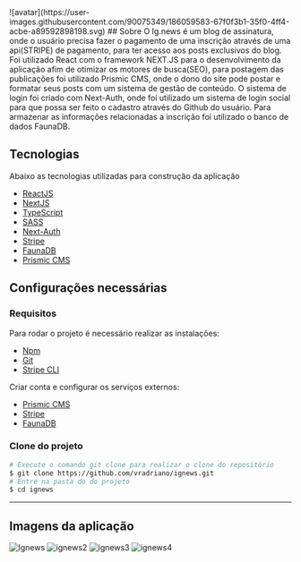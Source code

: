 <Div>![avatar](https://user-images.githubusercontent.com/90075349/186059583-67f0f3b1-35f0-4ff4-acbe-a89592898198.svg)
## Sobre
O Ig.news é um blog de assinatura, onde o usuário precisa fazer o pagamento de uma inscrição através de uma api(STRIPE) de pagamento, para ter acesso aos posts exclusivos do blog. Foi utilizado React com o framework NEXT.JS para o desenvolvimento da aplicação afim de otimizar os motores de busca(SEO), para postagem das publicações foi utilizado Prismic CMS, onde o dono do site pode postar e formatar seus posts com um sistema de gestão de conteúdo. O sistema de login foi criado com Next-Auth, onde foi utilizado um sistema de login social para que possa ser feito o cadastro através do Github do usuário. Para armazenar as informações relacionadas a inscrição foi utilizado o banco de dados FaunaDB.  

## Tecnologias
Abaixo as tecnologias utilizadas para construção da aplicação

- [ReactJS](https://reactjs.org/)
- [NextJS](https://nextjs.org/)
- [TypeScript](https://www.typescriptlang.org/)
- [SASS](https://sass-lang.com/)
- [Next-Auth](https://next-auth.js.org/)
- [Stripe](https://stripe.com/)
- [FaunaDB](https://fauna.com/)
- [Prismic CMS](https://prismic.io/)

## Configurações necessárias

### **Requisitos**

Para rodar o projeto é necessário realizar as instalações:

- [Npm](https://www.npmjs.com/)
- [Git](https://git-scm.com/)
- [Stripe CLI](https://stripe.com/docs/stripe-cli)

Criar conta e configurar os serviços externos:
- [Prismic CMS](https://prismic.io/)
- [Stripe](https://stripe.com/)
- [FaunaDB](https://fauna.com/)

### **Clone do projeto**

```bash
# Execute o comando git clone para realizar o clone do repositório
$ git clone https://github.com/vradriano/ignews.git
# Entre na pasta do do projeto
$ cd ignews
```

---
## Imagens da aplicação

![Ignews](https://user-images.githubusercontent.com/90075349/186055636-e2a50242-9b78-4ca8-89fe-ff853224fbd2.png)
![ignews2](https://user-images.githubusercontent.com/90075349/186049834-c164c7f1-d0ca-4fba-9f87-8eef134022fe.png)
![ignews3](https://user-images.githubusercontent.com/90075349/186049842-1b696bf2-6dee-4120-8a77-43b2ebcdb042.png)
![ignews4](https://user-images.githubusercontent.com/90075349/186049848-3cfc426a-49a2-4edb-983b-ba0fedce2d2a.png)
